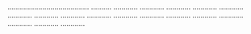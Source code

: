 ........................................ ..........
............
............
............
............
............
............
............
............
............
............
............
............
............
............
............
............
............


